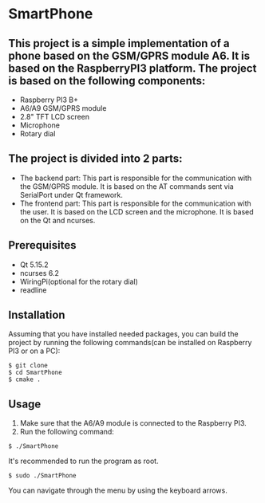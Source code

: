 # SmartPhone
## This project is a simple implementation of a phone based on the GSM/GPRS module A6. It is based on the RaspberryPI3 platform. The project is based on the following components:
* Raspberry PI3 B+
* A6/A9 GSM/GPRS module
* 2.8" TFT LCD screen
* Microphone
* Rotary dial
## The project is divided into 2 parts:
* The backend part: This part is responsible for the communication with the GSM/GPRS module. It is based on the AT commands sent via SerialPort under Qt framework.
* The frontend part: This part is responsible for the communication with the user. It is based on the LCD screen and the microphone. It is based on the Qt and ncurses.
## Prerequisites
* Qt 5.15.2
* ncurses 6.2
* WiringPi(optional for the rotary dial)
* readline 
## Installation
Assuming that you have installed needed packages, you can build the project by running the following commands(can be installed on Raspberry PI3 or on a PC):
```
$ git clone
$ cd SmartPhone
$ cmake .
```
## Usage
1. Make sure that the A6/A9 module is connected to the Raspberry PI3.
2. Run the following command:
```
$ ./SmartPhone
```
It's recommended to run the program as root.
```
$ sudo ./SmartPhone
```
You can navigate through the menu by using the keyboard arrows.